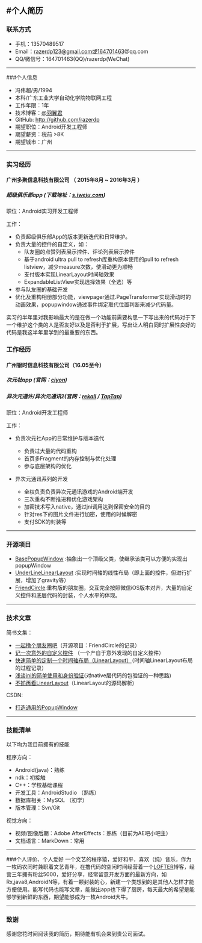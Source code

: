#个人简历
</br>
---


### 联系方式

- 手机：13570489517
- Email：razerdp123@gmail.com或164701463@qq.com
- QQ/微信号：164701463(QQ)/razerdp(WeChat)

---

###个人信息

 - 冯伟超/男/1994
 - 本科/广东工业大学自动化学院物联网工程
 - 工作年限：1年
 - 技术博客：[@羽翼君](http://www.jianshu.com/users/8ff2bb37d791/latest_articles)
 - GitHub: http://github.com/razerdp
 - 期望职位：Android开发工程师
 - 期望薪资：税前 >8K
 - 期望城市：广州

---

### 实习经历


#### 广州多聚信息科技有限公司 （ 2015年8月 ~ 2016年3月 ）

##### 超级俱乐部app (下载地址：[s.iweju.com](http://s.iweju.com))

职位：Android实习开发工程师

工作：
	
 - 负责超级俱乐部App的版本更新迭代和日常维护。
 - 负责大量的控件的自定义，如：
 	+ 队友圈的点赞列表展示控件、评论列表展示控件
	+ 基于android ultra pull to refresh库重构原本使用的pull to refresh listview，减少measure次数，使滑动更为顺畅
	+ 支付版本实现LinearLayout时间轴效果
	+ ExpandableListView实现选择效果（全选）等
 - 参与队友圈的基础开发
 -  优化及重构相册部分功能，viewpager通过.PageTransformer实现滑动时的动画效果，popupwindow通过事件绑定取代位置判断来减少代码量。
 

实习的半年里对我影响最大的是在做一个功能前需要构思一下写出来的代码对于下一个维护这个类的人是否友好以及是否利于扩展，写出让人明白同时扩展性良好的代码是我这半年里学到的最重要的东西。

### 工作经历

#### 广州银时信息科技有限公司（16.05至今）
##### 次元社app (官网：[ciyon](http://www.ciyo.cn/))
##### 异次元通许/异次元通讯2(官网：[rekall](http://rekallstudio.com/) / [TapTap](https://www.taptap.com/app/34949))

职位：Android开发工程师

工作：

 - 负责次元社App的日常维护与版本迭代
 	+ 负责过大量的代码重构
	+ 首页多Fragment的内存控制与优化处理
	+ 参与底层架构的优化

 - 异次元通讯系列的开发
 	+ 全权负责负责异次元通讯游戏的Android端开发
	+ 三次重构不断推进和优化游戏架构
	+ 加密技术写入native，通过jni调用达到保密安全的目的
	+ 针对res下的图片文件进行加密，使用的时候解密
	+ 支付SDK的封装等
	
	
---

### 开源项目

 - [BasePopupWindow](https://github.com/razerdp/BasePopup) :抽象出一个顶级父类，使继承该类可以方便的实现出popupWindow
 - [UnderLineLinearLayout](https://github.com/razerdp/UnderLineLinearLayout) :实现时间轴的线性布局（即上面的控件，但进行扩展，增加了gravity等）
 - [FriendCircle](https://github.com/razerdp/FriendCircle):重构版的朋友圈，交互完全按照微信iOS版本对齐，大量的自定义控件和底层代码的封装，个人水平的体现。
---
### 技术文章
简书文集：

- [一起撸个朋友圈吧](http://www.jianshu.com/notebooks/3224048/latest)（开源项目：FriendCircle的记录）
- [记一次意外的自定义控件](http://www.jianshu.com/p/909cb4c7a62e) （一个产自于意外发现的自定义控件）
- [快速简单的定制一个时间轴布局（LinearLayout）](http://www.jianshu.com/p/dee1bfeb6677)（时间轴LinearLayout布局的过程记录）
- [浅谈jni的简单使用和身份验证](http://www.jianshu.com/p/85a1b2738b81)(对native层代码的包验证的一种思路)
- [不妨再看LinearLayout](http://www.jianshu.com/p/aea27bac7c8e)（LinearLayout的源码解析)


CSDN:

- [打造通用的PopupWindow](http://blog.csdn.net/mkfrank/article/details/50522666)

---
### 技能清单
以下均为我目前拥有的技能

程序方向：

- Android(java)：熟练
- ndk：初接触
- C++：学校基础课程
- 开发工具：AndroidStudio （熟练）
- 数据库相关：MySQL （初学）
- 版本管理：Svn/Git

视觉方向：

- 视频/图像后期：Adobe AfterEffects：熟练（目前为AE吧小吧主）
- 文档语言：MarkDown：常用

---

###个人评价、个人爱好
一个文艺的程序猿，爱好和平，喜欢（纯）音乐，作为一枚码农同时兼职着文艺青年，在撸代码的空闲时间经营着一个[LOFTER](http://razerdp.lofter.com/)博客，经营三年拥有粉丝5000，爱好分享，经常留意开发方面的最新方向，如Rx,java8,AndroidN等，有着一颗封装的心，新建一个类想到的是其他人怎样才能方便使用。能写代码也能写文章，能做出app也下得了厨房，每天最大的希望是能够学到新鲜的东西，期望能够成为一枚Android大牛。

---
### 致谢
感谢您花时间阅读我的简历，期待能有机会来到贵公司面试。
